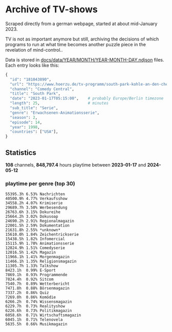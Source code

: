 # Archive of TV-shows

Scraped directly from a german webpage, started at about mid-January 2023.

TV is not as important anymore but still, archiving the decisions of which programs to run at what time
becomes another puzzle piece in the revelation of mind-control.. 

Data is stored in [docs/data/YEAR/MONTH/YEAR-MONTH-DAY.ndjson](docs/data/) files. 
Each entry looks like this:

```python
{
  "id": "181043890", 
  "url": "https://www.hoerzu.de/tv-programm/south-park-kohle-an-den-chefkoch/bid_181043890/", 
  "channel": "Comedy Central", 
  "title": "South Park", 
  "date": "2023-01-17T05:15:00",    # probably Europe/Berlin timezone 
  "length": 25,                     # minutes 
  "sub_title": "Serie", 
  "genre": "Erwachsenen-Animationsserie", 
  "season": 2, 
  "episode": 14, 
  "year": 1998, 
  "countries": ["USA"],
}
```

## Statistics

**108** channels, **848,797.4** hours playtime between **2023-01-17** and **2024-05-12**


### playtime per genre (top 30)

    55395.3h 6.53% Nachrichten
    40500.9h 4.77% Verkaufsshow
    34558.2h 4.07% Krimiserie
    29689.7h 3.50% Werbesendung
    26763.6h 3.15% Dokureihe
    25664.2h 3.02% Dokusoap
    24690.2h 2.91% Regionalmagazin
    22001.5h 2.59% Dokumentation
    21631.8h 2.55% *unknown*
    15610.0h 1.84% Zeichentrickserie
    15438.5h 1.82% Infomercial
    15115.9h 1.78% Animationsserie
    12824.9h 1.51% Comedyserie
    12016.5h 1.42% Magazin
    11966.1h 1.41% Morgenmagazin
    11466.1h 1.35% Religionsmagazin
    11305.7h 1.33% Talkshow
    8423.1h  0.99% E-Sport
    7869.1h  0.93% Programmende
    7824.4h  0.92% Sitcom
    7540.7h  0.89% Wetterbericht
    7471.8h  0.88% Börsenmagazin
    7337.2h  0.86% Quiz
    7269.0h  0.86% Komödie
    6266.2h  0.74% Wissensmagazin
    6229.7h  0.73% Realityshow
    6226.6h  0.73% Politikmagazin
    6058.6h  0.71% Wirtschaftsmagazin
    6045.1h  0.71% Telenovela
    5635.5h  0.66% Musikmagazin
